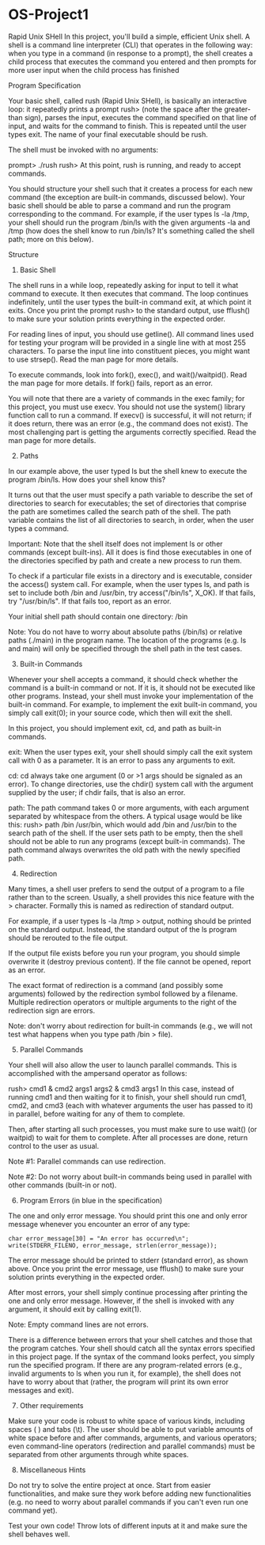 # OS-Project1
Rapid Unix SHell
In this project, you'll build a simple, efficient Unix shell. A shell is a command line interpreter (CLI) that operates in the following way: when you type in a command (in response to a prompt), the shell creates a child process that executes the command you entered and then prompts for more user input when the child process has finished

Program Specification

Your basic shell, called rush (Rapid Unix SHell), is basically an interactive loop: it repeatedly prints a prompt rush>  (note the space after the greater-than sign), parses the input, executes the command specified on that line of input, and waits for the command to finish. This is repeated until the user types exit. The name of your final executable should be rush.

The shell must be invoked with no arguments:

prompt> ./rush
rush> 
At this point, rush is running, and ready to accept commands.

You should structure your shell such that it creates a process for each new command (the exception are built-in commands, discussed below). Your basic shell should be able to parse a command and run the program corresponding to the command. For example, if the user types ls -la /tmp, your shell should run the program /bin/ls with the given arguments -la and /tmp (how does the shell know to run /bin/ls? It's something called the shell path; more on this below).

Structure

1. Basic Shell

The shell runs in a while loop, repeatedly asking for input to tell it what command to execute. It then executes that command. The loop continues indefinitely, until the user types the built-in command exit, at which point it exits. Once you print the prompt rush>  to the standard output, use fflush() to make sure your solution prints everything in the expected order.

For reading lines of input, you should use getline(). All command lines used for testing your program will be provided in a single line with at most 255 characters. To parse the input line into constituent pieces, you might want to use strsep(). Read the man page for more details.

To execute commands, look into fork(), exec(), and wait()/waitpid(). Read the man page for more details. If fork() fails, report as an error.

You will note that there are a variety of commands in the exec family; for this project, you must use execv. You should not use the system() library function call to run a command. If execv() is successful, it will not return; if it does return, there was an error (e.g., the command does not exist). The most challenging part is getting the arguments correctly specified. Read the man page for more details.

2. Paths

In our example above, the user typed ls but the shell knew to execute the program /bin/ls. How does your shell know this?

It turns out that the user must specify a path variable to describe the set of directories to search for executables; the set of directories that comprise the path are sometimes called the search path of the shell. The path variable contains the list of all directories to search, in order, when the user types a command.

Important: Note that the shell itself does not implement ls or other commands (except built-ins). All it does is find those executables in one of the directories specified by path and create a new process to run them.

To check if a particular file exists in a directory and is executable, consider the access() system call. For example, when the user types ls, and path is set to include both /bin and /usr/bin, try access("/bin/ls", X_OK). If that fails, try "/usr/bin/ls". If that fails too, report as an error.

Your initial shell path should contain one directory: /bin

Note: You do not have to worry about absolute paths (/bin/ls) or relative paths (./main) in the program name. The location of the programs (e.g. ls and main) will only be specified through the shell path in the test cases.

3. Built-in Commands

Whenever your shell accepts a command, it should check whether the command is a built-in command or not. If it is, it should not be executed like other programs. Instead, your shell must invoke your implementation of the built-in command. For example, to implement the exit built-in command, you simply call exit(0); in your source code, which then will exit the shell.

In this project, you should implement exit, cd, and path as built-in commands.

exit: When the user types exit, your shell should simply call the exit system call with 0 as a parameter. It is an error to pass any arguments to exit.

cd: cd always take one argument (0 or >1 args should be signaled as an error). To change directories, use the chdir() system call with the argument supplied by the user; if chdir fails, that is also an error.

path: The path command takes 0 or more arguments, with each argument separated by whitespace from the others. A typical usage would be like this: rush> path /bin /usr/bin, which would add /bin and /usr/bin to the search path of the shell. If the user sets path to be empty, then the shell should not be able to run any programs (except built-in commands). The path command always overwrites the old path with the newly specified path.

4. Redirection

Many times, a shell user prefers to send the output of a program to a file rather than to the screen. Usually, a shell provides this nice feature with the > character. Formally this is named as redirection of standard output.

For example, if a user types ls -la /tmp > output, nothing should be printed on the standard output. Instead, the standard output of the ls program should be rerouted to the file output.

If the output file exists before you run your program, you should simple overwrite it (destroy previous content). If the file cannot be opened, report as an error.

The exact format of redirection is a command (and possibly some arguments) followed by the redirection symbol followed by a filename. Multiple redirection operators or multiple arguments to the right of the redirection sign are errors.

Note: don't worry about redirection for built-in commands (e.g., we will not test what happens when you type path /bin > file).

5. Parallel Commands

Your shell will also allow the user to launch parallel commands. This is accomplished with the ampersand operator as follows:

rush> cmd1 & cmd2 args1 args2 & cmd3 args1
In this case, instead of running cmd1 and then waiting for it to finish, your shell should run cmd1, cmd2, and cmd3 (each with whatever arguments the user has passed to it) in parallel, before waiting for any of them to complete.

Then, after starting all such processes, you must make sure to use wait() (or waitpid) to wait for them to complete. After all processes are done, return control to the user as usual.

Note #1: Parallel commands can use redirection.

Note #2: Do not worry about built-in commands being used in parallel with other commands (built-in or not).

6. Program Errors (in blue in the specification)

The one and only error message. You should print this one and only error message whenever you encounter an error of any type:

    char error_message[30] = "An error has occurred\n";
    write(STDERR_FILENO, error_message, strlen(error_message)); 
The error message should be printed to stderr (standard error), as shown above. Once you print the error message, use fflush() to make sure your solution prints everything in the expected order.

After most errors, your shell simply continue processing after printing the one and only error message. However, if the shell is invoked with any argument, it should exit by calling exit(1).

Note: Empty command lines are not errors.

There is a difference between errors that your shell catches and those that the program catches. Your shell should catch all the syntax errors specified in this project page. If the syntax of the command looks perfect, you simply run the specified program. If there are any program-related errors (e.g., invalid arguments to ls when you run it, for example), the shell does not have to worry about that (rather, the program will print its own error messages and exit).

7. Other requirements

Make sure your code is robust to white space of various kinds, including spaces ( ) and tabs (\t). The user should be able to put variable amounts of white space before and after commands, arguments, and various operators; even command-line operators (redirection and parallel commands) must be separated from other arguments through white spaces.

8. Miscellaneous Hints

Do not try to solve the entire project at once. Start from easier functionalities, and make sure they work before adding new functionalities (e.g. no need to worry about parallel commands if you can't even run one command yet).

Test your own code! Throw lots of different inputs at it and make sure the shell behaves well.
